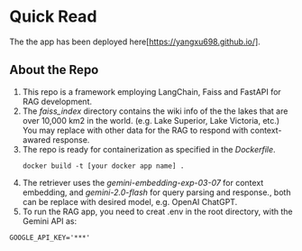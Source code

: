 # Quick Read

The the app has been deployed here[https://yangxu698.github.io/].

## About the Repo
1. This repo is a framework employing LangChain, Faiss and FastAPI for RAG development.
2. The *faiss_index* directory contains the wiki info of the the lakes that are over 10,000 km2 in the world. (e.g. Lake Superior, Lake Victoria, etc.) You may replace with other data for the RAG to respond with context-awared response.
3. The repo is ready for containerization as specified in the *Dockerfile*.
    ```
    docker build -t [your docker app name] .
    ```
4. The retriever uses the *gemini-embedding-exp-03-07* for context embedding, and *gemini-2.0-flash* for query parsing and response., both can be replace with desired model, e.g. OpenAI ChatGPT.
5. To run the RAG app, you need to creat .env in the root directory, with the Gemini API as:
```
GOOGLE_API_KEY='***'
```
